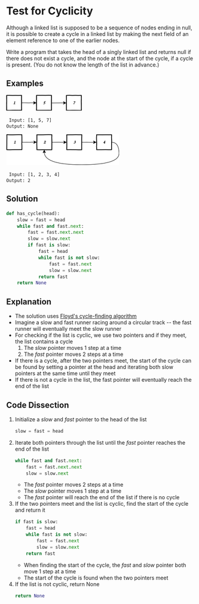 # Test for Cyclicity
Although a linked list is supposed to be a sequence of nodes ending in null, it is possible to create a cycle in a linked list by making the next field of an element reference to one of the earlier nodes.  
  
Write a program that takes the head of a singly linked list and returns null if there does not exist a cycle, and the node at the start of the cycle, if a cycle is present. (You do not know the length of the list in advance.)
  
## Examples
<img src='drawio_diagrams/is_list_cyclic1.svg' width='40%'>

```
 Input: [1, 5, 7]
Output: None
```

<img src='drawio_diagrams/is_list_cyclic2.svg' width='60%'>

```
 Input: [1, 2, 3, 4]
Output: 2
```
  
## Solution
```python
def has_cycle(head):
    slow = fast = head
    while fast and fast.next:
        fast = fast.next.next
        slow = slow.next
        if fast is slow:
            fast = head
            while fast is not slow:
                fast = fast.next
                slow = slow.next
            return fast
    return None
```
  
## Explanation
* The solution uses [Floyd's cycle-finding algorithm](https://en.wikipedia.org/wiki/Cycle_detection#Floyd's_Tortoise_and_Hare)
* Imagine a slow and fast runner racing around a circular track -- the fast runner will eventually meet the slow runner
* For checking if the list is cyclic, we use two pointers and if they meet, the list contains a cycle
    1. The _slow_ pointer moves 1 step at a time
    2. The _fast_ pointer moves 2 steps at a time
* If there is a cycle, after the two pointers meet, the start of the cycle can be found by setting a pointer at the head and iterating both slow pointers at the same time until they meet 
* If there is not a cycle in the list, the fast pointer will eventually reach the end of the list
  
## Code Dissection
1. Initialize a _slow_ and _fast_ pointer to the head of the list
    ```python
    slow = fast = head
    ```
2. Iterate both pointers through the list until the _fast_ pointer reaches the end of the list
    ```python
    while fast and fast.next:
        fast = fast.next.next
        slow = slow.next
    ```
    * The _fast_ pointer moves 2 steps at a time
    * The _slow_ pointer moves 1 step at a time
    * The _fast_ pointer will reach the end of the list if there is no cycle
3. If the two pointers meet and the list is cyclic, find the start of the cycle and return it
    ```python
    if fast is slow:
        fast = head
        while fast is not slow:
            fast = fast.next
            slow = slow.next
        return fast
    ```
    * When finding the start of the cycle, the _fast_ and _slow_ pointer both move 1 step at a time
    * The start of the cycle is found when the two pointers meet
4. If the list is not cyclic, return None
    ```python
    return None
    ```